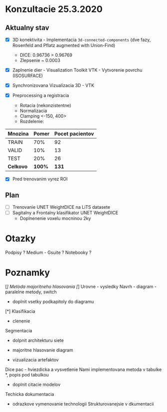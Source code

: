 # Konzultacie 25.3.2020

## Aktualny stav

* [x] 3D konektivita - Implementacia `3d-connected-components` (dve fazy, Rosenfeld and Pflatz augmented with Union-Find)
    - DICE: 0.96736 > 0.96769   
    - Zlepsenie ~ 0.0003
* [x] Zaplnenie dier - Visualization Toolkit VTK  - Vytvorenie povrchu (ISOSURFACE)
* [x] Synchronizovana Vizualizacia 3D - VTK
* [x] Preprocessing a registracia

    - Rotacia (nekonzistentne)
    - Normalizacia
    - Clamping <-150, 400>
    - Rozdelenie:


| Mnozina     | Pomer    | Pocet pacientov |
|-------------|----------|-----------------|
| TRAIN       | 70%      | 92              |
| VALID       | 10%      | 13              |
| TEST        | 20%      | 26              |
| **Celkovo** | **100%** | **131**         |



* [x] Pred trenovanim vyrez ROI



## Plan
* [ ] Trenovanie UNET WeightDICE na LiTS datasete
* [ ] Sagitalny a Frontalny klasifikator UNET WeightDICE
    - Doplnenenie voxelu mocninou 2ky



# Otazky
Podpisy ?
Medium - Gsuite ? Notebooky ?

# Poznamky
[*] Metoda majoritneho hlasovania
[*] Urovne - vysledky
Navrh - diagram - paralelne metody, switch 
 - doplnit vsetky podkapitoly do diagramu

[*] Klasifikacia
  - clenenie

Segmentacia 
 - dolpnit architekturu siete

- majoritne hlasovanie diagram

- vizualizacia artefaktov

Dice pac - hviezdicka a vysvetlenie
Nami implementovana metoda v tabulke *, popis pod tabulkou
 - doplnit citacie modelov

 Techicka dokumentacia
 - odrazkove vymenovanie technologii
 Strukturovanejsie v dkumentacii
































